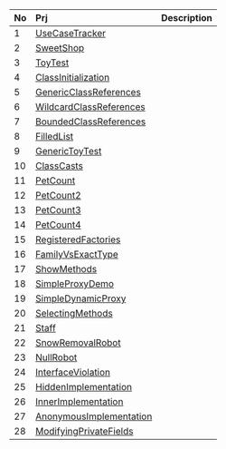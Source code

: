 | No  | Prj                               | Description                              |
| :---| :-------------------------------- | :--------------------------------------- |
| 1   | [UseCaseTracker][01]                      |                                          |
| 2   | [SweetShop][02]                   |                                          |
| 3   | [ToyTest][03]                     |                                          |
| 4   | [ClassInitialization][04]         |                                          |
| 5   | [GenericClassReferences][05]      |                                          |
| 6   | [WildcardClassReferences][06]     |                                          |
| 7   | [BoundedClassReferences][07]      |                                          |
| 8   | [FilledList][08]                  |                                          |
| 9   | [GenericToyTest][09]              |                                          |
| 10  | [ClassCasts][10]                  |                                          |
| 11  | [PetCount][11]                    |                                          |
| 12  | [PetCount2][12]                   |                                          |
| 13  | [PetCount3][13]                   |                                          |
| 14  | [PetCount4][14]                   |                                          |
| 15  | [RegisteredFactories][15]         |                                          |
| 16  | [FamilyVsExactType][16]           |                                          |
| 17  | [ShowMethods][17]                 |                                          |
| 18  | [SimpleProxyDemo][18]             |                                          |
| 19  | [SimpleDynamicProxy][19]          |                                          |
| 20  | [SelectingMethods][20]            |                                          |
| 21  | [Staff][21]                       |                                          |
| 22  | [SnowRemovalRobot][22]            |                                          |
| 23  | [NullRobot][23]                   |                                          |
| 24  | [InterfaceViolation][24]          |                                          |
| 25  | [HiddenImplementation][25]        |                                          |
| 26  | [InnerImplementation][26]         |                                          |
| 27  | [AnonymousImplementation][27]     |                                          |
| 28  | [ModifyingPrivateFields][28]      |                                          |


[01]: ./UseCaseTracker/
[02]: ./SweetShop/
[03]: ./ToyTest/
[04]: ./ClassInitialization/
[05]: ./GenericClassReferences/
[06]: ./WildcardClassReferences/
[07]: ./BoundedClassReferences/
[08]: ./FilledList/
[09]: ./GenericToyTest/
[10]: ./ClassCasts/
[11]: ./PetCount/
[12]: ./PetCount2/
[13]: ./PetCount3/
[14]: ./PetCount4/
[15]: ./RegisteredFactories/
[16]: ./FamilyVsExactType/
[17]: ./ShowMethods/
[18]: ./SimpleProxyDemo/
[19]: ./SimpleDynamicProxy/
[20]: ./SelectingMethods/
[21]: ./Staff/
[22]: ./SnowRemovalRobot/
[23]: ./NullRobot/
[24]: ./InterfaceViolation/
[25]: ./HiddenImplementation/
[26]: ./InnerImplementation/
[27]: ./AnonymousImplementation/
[28]: ./ModifyingPrivateFields/